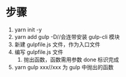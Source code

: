 # 步骤

1. yarn init -y
2. yarn add gulp -D//会连带安装 gulp-cli 模块
3. 新建 gulpfile.js 文件，作为入口文件
4. 编写 gulpfile.js 文件
   1. 抛出函数，函数需用参数 done 标识完成
5. yarn gulp xxx//xxx 为 gulp 中抛出的函数
